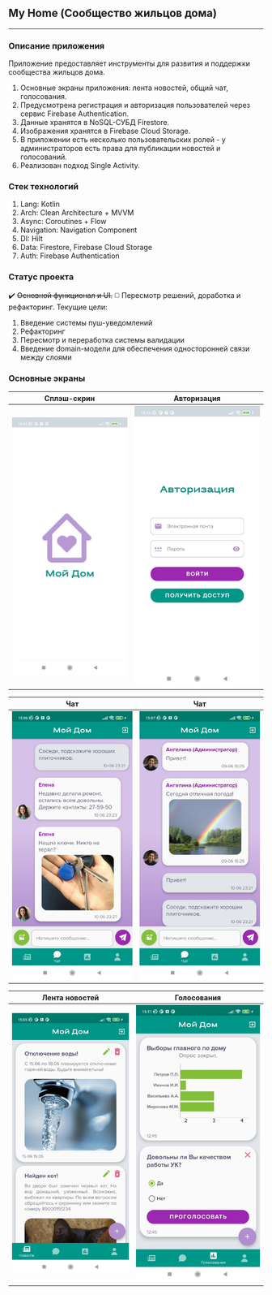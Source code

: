 ## My Home (Сообщество жильцов дома)
___

### Описание приложения
Приложение предоставляет инструменты для развития и поддержки сообщества жильцов дома.
1. Основные экраны приложения: лента новостей, общий чат, голосования.
2. Предусмотрена регистрация и авторизация пользователей через сервис Firebase Authentication.
3. Данные хранятся в NoSQL-СУБД Firestore.
4. Изображения хранятся в Firebase Cloud Storage.
5. В приложении есть несколько пользовательских ролей - у администраторов есть права для публикации новостей и голосований.
6. Реализован подход Single Activity.

### Стек технологий
1. Lang: Kotlin
2. Arch: Clean Architecture + MVVM
3. Async: Coroutines + Flow
4. Navigation: Navigation Component
5. DI: Hilt
6. Data: Firestore, Firebase Cloud Storage
7. Auth: Firebase Authentication

### Статус проекта
:heavy_check_mark: ~~Основной функционал и UI.~~
:white_medium_square: Пересмотр решений, доработка и рефакторинг.
Текущие цели:
1. Введение системы пуш-уведомлений
2. Рефакторинг
3. Пересмотр и переработка системы валидации
4. Введение domain-модели для обеспечения односторонней связи между слоями

### Основные экраны

Сплэш-скрин          |  Авторизация
:-------------------------:|:-------------------------:
![image](screenshots/1.jpg)|  ![image](screenshots/2.jpg)

Чат                      |  Чат
:-------------------------:|:-------------------------:
![image](screenshots/3.jpg)| ![image](screenshots/4.jpg)

Лента новостей     |  Голосования
:-------------------------:|:-------------------------:
![image](screenshots/5.jpg)| ![image](screenshots/6.jpg)

